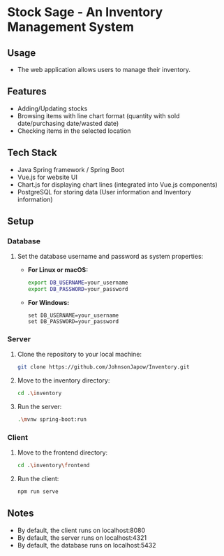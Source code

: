 # Stock Sage - An Inventory Management System

## Usage 
- The web application allows users to manage their inventory.

## Features
- Adding/Updating stocks
- Browsing items with line chart format (quantity with sold date/purchasing date/wasted date)
- Checking items in the selected location

## Tech Stack
- Java Spring framework / Spring Boot
- Vue.js for website UI
- Chart.js for displaying chart lines (integrated into Vue.js components)
- PostgreSQL for storing data (User information and Inventory information)

## Setup

### Database
1. Set the database username and password as system properties:
   
   - **For Linux or macOS:**
     ```bash
     export DB_USERNAME=your_username
     export DB_PASSWORD=your_password
     ```
   - **For Windows:**
     ```batch
     set DB_USERNAME=your_username
     set DB_PASSWORD=your_password
     ```

### Server
1. Clone the repository to your local machine:
   ```bash
   git clone https://github.com/JohnsonJapow/Inventory.git
2. Move to the inventory directory:
   ```bash
   cd .\inventory
3. Run the server:
   ```bash
   .\mvnw spring-boot:run
### Client
1. Move to the frontend directory:
   ```bash
   cd .\inventory\frontend
2. Run the client:
   ```bash
   npm run serve
## Notes
- By default, the client runs on localhost:8080
- By default, the server runs on localhost:4321
- By default, the database runs on localhost:5432
